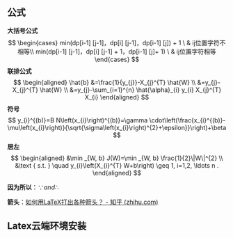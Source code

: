 ## 公式

**大括号公式**
$$
\begin{cases}
min(dp[i-1] [j-1]，dp[i] [j-1]，dp[i-1] [j]) + 1 \ & ij位置字符不相等\\
min(dp[i-1] [j-1]，dp[i] [j-1] + 1，dp[i-1] [j]+ 1) \ & ij位置字符相等
\end{cases}
$$
**联排公式**
$$
\begin{aligned}
\hat{b} &=\frac{1}{y_{j}}-X_{j}^{T} \hat{W} \\
&=y_{j}-X_{j}^{T} \hat{W} \\
&=y_{j}-\sum_{i=1}^{n} \hat{\alpha}_{i} y_{i} X_{j}^{T} X_{i}
\end{aligned}
$$
**符号**
$$
y_{i}^{(b)}=B N\left(x_{i}\right)^{(b)}=\gamma \cdot\left(\frac{x_{i}^{(b)}-\mu\left(x_{i}\right)}{\sqrt{\sigma\left(x_{i}\right)^{2}+\epsilon}}\right)+\beta
$$
**居左**
$$
\begin{aligned}
&\min _{W, b} J(W)=\min _{W, b} \frac{1}{2}\|W\|^{2} \\
&\text { s.t. } \quad y_{i}\left(X_{i}^{T} W+b\right) \geq 1, i=1,2, \ldots n .
\end{aligned}
$$

**因为所以**：$\because and \therefore$

**箭头**：[如何用LaTeX打出各种箭头？ - 知乎 (zhihu.com)](https://zhuanlan.zhihu.com/p/263896738)



## Latex云端环境安装





